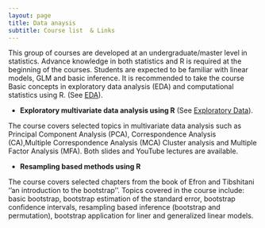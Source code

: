 ```yaml
---
layout: page
title: Data anaysis
subtitle: Course list  & Links
---
```


This group of courses are developed at an undergraduate/master level in statistics. Advance knowledge in both statistics and R is required at the beginning of the courses.  Students are expected to be familiar with linear models, GLM and basic inference.  It is recommended to take the course Basic concepts in exploratory data analysis (EDA) and computational statistics using R. (See [EDA](https://github.com/eR-Biostat/Courses/tree/master/Basic%20courses/Basic%20concepts%20of%20exploratory%20data%20analysis%20-EDA-%20and%20computational%20statistics)). 

*   **Exploratory multivariate data analysis using R** (See [Exploratory Data](
https://github.com/eR-Biostat/Courses/tree/master/Data%20Analysis/Exploratory%20multivariate%20data%20analysis%20using%20R)).

The course covers selected topics in multivariate data analysis such as Principal Component Analysis (PCA), Correspondence Analysis (CA),Multiple Correspondence Analysis (MCA) Cluster analysis and Multiple Factor Analysis (MFA). Both slides and YouTube lectures are available.

*   **Resampling based methods using R**

The course covers selected chapters from the book of Efron and Tibshitani ‘’an introduction to the bootstrap’’. Topics covered in the course include: basic bootstrap, bootstrap estimation of the standard error, bootstrap confidence intervals, resampling based inference (bootstrap and permutation), bootstrap application for liner and generalized linear models.   